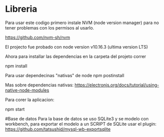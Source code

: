 # Libreria
Para usar este codigo primero instale NVM (node version manager) para no tener problemas con los permisos al usarlo.

https://github.com/nvm-sh/nvm

El projecto fue probado con node version v10.16.3 (ultima version LTS)

Ahora para installar las dependencias en la carpeta del projeto correr

npm install

Para usar dependecinas "nativas" de node
npm postinstall

Mas sobre dependencias nativas:  https://electronjs.org/docs/tutorial/using-native-node-modules

Para corer la aplicacion:

npm start

#Base de datos
Para la base de datos se uso SQLite3 y se modelo con workbench, para exportar el modelo a un SCRIPT de SQLite usar el plugin:
https://github.com/tatsushid/mysql-wb-exportsqlite
